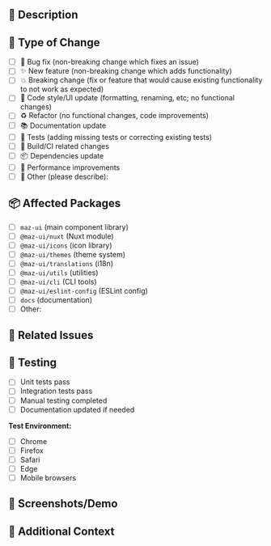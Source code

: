## 📝 Description

<!-- Provide a brief description of the changes in this PR -->

## 🔧 Type of Change

<!-- Check the type of change your PR introduces -->

- [ ] 🐛 Bug fix (non-breaking change which fixes an issue)
- [ ] ✨ New feature (non-breaking change which adds functionality)
- [ ] 💥 Breaking change (fix or feature that would cause existing functionality to not work as expected)
- [ ] 🎨 Code style/UI update (formatting, renaming, etc; no functional changes)
- [ ] ♻️ Refactor (no functional changes, code improvements)
- [ ] 📚 Documentation update
- [ ] 🧪 Tests (adding missing tests or correcting existing tests)
- [ ] 🔨 Build/CI related changes
- [ ] 📦 Dependencies update
- [ ] 🚀 Performance improvements
- [ ] 🔧 Other (please describe):

## 📦 Affected Packages

<!-- Check all packages that are affected by this PR -->

- [ ] `maz-ui` (main component library)
- [ ] `@maz-ui/nuxt` (Nuxt module)
- [ ] `@maz-ui/icons` (icon library)
- [ ] `@maz-ui/themes` (theme system)
- [ ] `@maz-ui/translations` (i18n)
- [ ] `@maz-ui/utils` (utilities)
- [ ] `@maz-ui/cli` (CLI tools)
- [ ] `@maz-ui/eslint-config` (ESLint config)
- [ ] `docs` (documentation)
- [ ] Other:

## 🔗 Related Issues

<!-- Link to related issues -->
<!-- Use "Closes #123" if this PR closes an issue -->
<!-- Use "Relates to #123" if this PR is related to an issue -->

## 🧪 Testing

<!-- Describe how you tested your changes -->

- [ ] Unit tests pass
- [ ] Integration tests pass
- [ ] Manual testing completed
- [ ] Documentation updated if needed

**Test Environment:**

- [ ] Chrome
- [ ] Firefox
- [ ] Safari
- [ ] Edge
- [ ] Mobile browsers

## 📱 Screenshots/Demo

<!-- If applicable, add screenshots or a demo link -->

## 💬 Additional Context

<!-- Add any other context about the PR here -->
